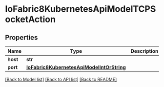 # IoFabric8KubernetesApiModelTCPSocketAction

## Properties
Name | Type | Description | Notes
------------ | ------------- | ------------- | -------------
**host** | **str** |  | [optional] 
**port** | [**IoFabric8KubernetesApiModelIntOrString**](IoFabric8KubernetesApiModelIntOrString.md) |  | [optional] 

[[Back to Model list]](../README.md#documentation-for-models) [[Back to API list]](../README.md#documentation-for-api-endpoints) [[Back to README]](../README.md)

